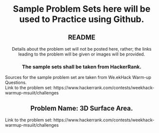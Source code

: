 <div align="center">
  
  # Sample Problem Sets here will be used to Practice using Github.
  
</div>

<div align="center">
  
  ## README
  Details about the problem set will not be posted here, rather; the links leading to the problem will be given or images will be provided.
  
</div>

<div align="center">
  
  ### The sample sets shall be taken from HackerRank.
  
</div>


<div align="left">
  Sources for the sample problem set are taken from We.ekHack Warm-up Questions.<br>
  Link to the problem set: https://www.hackerrank.com/contests/weekhack-warmup-msuiit/challenges
</div>


<div align="center">
  
## Problem Name: 3D Surface Area.
  
</div>

<div align="left">
  <p>
  Link to the problem set: https://www.hackerrank.com/contests/weekhack-warmup-msuiit/challenges
  </p>
</div>
